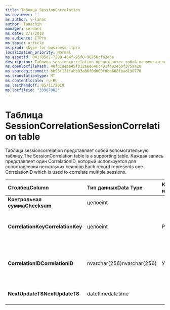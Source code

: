 ```yaml
---
title: Таблица SessionCorrelation
ms.reviewer: ''
ms.author: v-lanac
author: lanachin
manager: serdars
ms.date: 2/1/2018
ms.audience: ITPro
ms.topic: article
ms.prod: skype-for-business-itpro
localization_priority: Normal
ms.assetid: 041705e1-7290-464f-95f8-96256cfa2e3e
description: Таблица sessioncorrelation представляет собой вспомогательную таблицу. Каждая запись представляет один CorrelationID, который используется для сопоставления нескольких сеансов.
ms.openlocfilehash: 4efd1aeba45fb12aee646c401f492450f375aa20
ms.sourcegitcommit: bb53f131fabb03a66f0d000f8ba668fbad190778
ms.translationtype: MT
ms.contentlocale: ru-RU
ms.lasthandoff: 05/11/2019
ms.locfileid: "33907082"
---
```

# <a name="sessioncorrelation-table"></a><span data-ttu-id="8f9f5-104">Таблица SessionCorrelation</span><span class="sxs-lookup"><span data-stu-id="8f9f5-104">SessionCorrelation table</span></span>
 
<span data-ttu-id="8f9f5-105">Таблица sessioncorrelation представляет собой вспомогательную таблицу.</span><span class="sxs-lookup"><span data-stu-id="8f9f5-105">The SessionCorrelation table is a supporting table.</span></span> <span data-ttu-id="8f9f5-106">Каждая запись представляет один CorrelationID, который используется для сопоставления нескольких сеансов.</span><span class="sxs-lookup"><span data-stu-id="8f9f5-106">Each record represents one CorrelationID which is used to correlate multiple sessions.</span></span> 
  
|<span data-ttu-id="8f9f5-107">**Столбец**</span><span class="sxs-lookup"><span data-stu-id="8f9f5-107">**Column**</span></span>|<span data-ttu-id="8f9f5-108">**Тип данных**</span><span class="sxs-lookup"><span data-stu-id="8f9f5-108">**Data Type**</span></span>|<span data-ttu-id="8f9f5-109">**Ключ/индекс**</span><span class="sxs-lookup"><span data-stu-id="8f9f5-109">**Key/Index**</span></span>|<span data-ttu-id="8f9f5-110">**Сведения**</span><span class="sxs-lookup"><span data-stu-id="8f9f5-110">**Details**</span></span>|
|:-----|:-----|:-----|:-----|
|<span data-ttu-id="8f9f5-111">**Контрольная сумма**</span><span class="sxs-lookup"><span data-stu-id="8f9f5-111">**Checksum**</span></span> <br/> |<span data-ttu-id="8f9f5-112">целое</span><span class="sxs-lookup"><span data-stu-id="8f9f5-112">int</span></span>  <br/> |||
|<span data-ttu-id="8f9f5-113">**CorrelationKey**</span><span class="sxs-lookup"><span data-stu-id="8f9f5-113">**CorrelationKey**</span></span> <br/> |<span data-ttu-id="8f9f5-114">целое</span><span class="sxs-lookup"><span data-stu-id="8f9f5-114">int</span></span>  <br/> |<span data-ttu-id="8f9f5-115">Primary</span><span class="sxs-lookup"><span data-stu-id="8f9f5-115">Primary</span></span>  <br/> |<span data-ttu-id="8f9f5-116">Уникальный номер, идентифицирующий этот / видеоконференций.</span><span class="sxs-lookup"><span data-stu-id="8f9f5-116">Unique number identifying this A/V Conferencing Server.</span></span>  <br/> |
|<span data-ttu-id="8f9f5-117">**CorrelationID**</span><span class="sxs-lookup"><span data-stu-id="8f9f5-117">**CorrelationID**</span></span> <br/> |<span data-ttu-id="8f9f5-118">nvarchar(256)</span><span class="sxs-lookup"><span data-stu-id="8f9f5-118">nvarchar(256)</span></span>  <br/> |<span data-ttu-id="8f9f5-119">Уникальный</span><span class="sxs-lookup"><span data-stu-id="8f9f5-119">Unique</span></span>  <br/> |<span data-ttu-id="8f9f5-120">Сопоставленным сеансам будет иметь тот же идентификатор корреляции.</span><span class="sxs-lookup"><span data-stu-id="8f9f5-120">Sessions that are correlated will have the same correlation ID.</span></span>  <br/> |
|<span data-ttu-id="8f9f5-121">**NextUpdateTS**</span><span class="sxs-lookup"><span data-stu-id="8f9f5-121">**NextUpdateTS**</span></span> <br/> |<span data-ttu-id="8f9f5-122">datetime</span><span class="sxs-lookup"><span data-stu-id="8f9f5-122">datetime</span></span>  <br/> | <br/> |<span data-ttu-id="8f9f5-123">Только для внутреннего использования.</span><span class="sxs-lookup"><span data-stu-id="8f9f5-123">For internal use only.</span></span>  <br/> |
   

